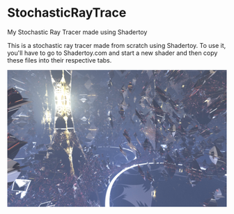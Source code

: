 # StochasticRayTrace
My Stochastic Ray Tracer made using Shadertoy

This is a stochastic ray tracer made from scratch using Shadertoy. To use it, you'll have to go to Shadertoy.com and start a new shader and then copy these files into their respective tabs.

![Screenshot of raytracer](RayTrace22.jpg "Screenshot of raytracer")
